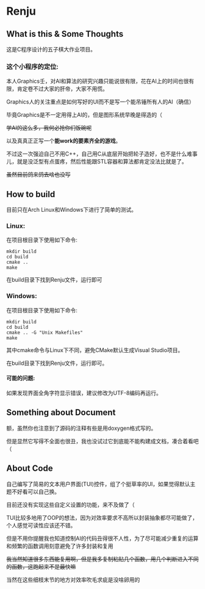 # Renju

## What is this & Some Thoughts 

这是C程序设计的五子棋大作业项目。

### 这个小程序的定位:

本人Graphics壬，对AI和算法的研究兴趣只能说很有限，花在AI上的时间也很有限，肯定卷不过大家的肝帝，大家不用慌。 

Graphics人的关注重点是如何写好的UI而不是写一个能吊锤所有人的AI（确信）

毕竟Graphics是不一定用得上AI的，但是图形系统早晚是得造的（

~~学AI的这么多，我何必抢你们饭碗呢~~

以及真真正正写一个**能work的要素齐全的游戏**。

不过这一次强迫自己不用C++，自己用C从底层开始把轮子造好，也不是什么难事儿，就是没泛型有点蛋疼，然后性能跟STL容器和算法都肯定没法比就是了。

~~虽然目前鸽来鸽去啥也没写~~

## How to build

目前只在Arch Linux和Windows下进行了简单的测试。

### Linux:

在项目根目录下使用如下命令:

```commandline
mkdir build
cd build
cmake ..
make
```

在build目录下找到Renju文件，运行即可

### Windows:

在项目根目录下使用如下命令:

```commandline
mkdir build
cd build
cmake .. -G "Unix Makefiles"
make
```

其中cmake命令与Linux下不同，避免CMake默认生成Visual Studio项目。

在build目录下找到Renju文件，运行即可。

#### 可能的问题:

如果发现界面全角字符显示错误，建议修改为UTF-8编码再运行。

## Something about Document

额，虽然你也注意到了源码的注释有些是用doxygen格式写的。

但是显然它写得不全面也很丑，我也没试过它到底能不能构建成文档，凑合着看吧（

## About Code

自己编写了简易的文本用户界面(TUI)控件，组了个挺草率的UI，如果觉得默认主题不好看可以自己换。

目前还没有实现这些自定义设置的功能，来不及做了（

TUI比较多地用了OOP的想法，因为对效率要求不高所以封装抽象都尽可能做了，个人感觉可读性应该还不错。

但是不用你提醒我也知道控制AI的代码丑得很不人性，为了尽可能减少重复的运算和频繁的函数调用刻意避免了许多封装和复用

~~我当然知道很多东西能复用啊，但是我多复制粘贴几个函数，用几个判断进入不同的函数，这跑起来不是最快嘛~~

当然在这些细枝末节的地方对效率吹毛求疵是没啥卵用的

